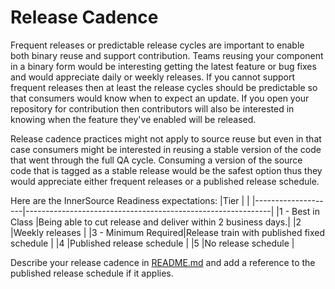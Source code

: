 # Release Cadence

Frequent releases or predictable release cycles are important to enable both binary reuse and
support contribution. Teams reusing your component in a binary form would be interesting getting
the latest feature or bug fixes and would appreciate daily or weekly releases. If you cannot
support frequent releases then at least the release cycles should be predictable so that
consumers would know when to expect an update. If you open your repository for contribution then
contributors will also be interested in knowing when the feature they've enabled will be
released.

Release cadence practices might not apply to source reuse but even in that case consumers might
be interested in reusing a stable version of the code that went through the full QA cycle.
Consuming a version of the source code that is tagged as a stable release would be the safest
option thus they would appreciate either frequent releases or a published release schedule.

Here are the InnerSource Readiness expectations:
|Tier                |                                                             |
|--------------------|-------------------------------------------------------------|
|1 - Best in Class   |Being able to cut release and deliver within 2 business days.|
|2                   |Weekly releases                                              |
|3 - Minimum Required|Release train with published fixed schedule                  |
|4                   |Published release schedule                                   |
|5                   |No release schedule                                          |

Describe your release cadence in [README.md](/templates/README.md) and add a reference to the
published release schedule if it applies.


